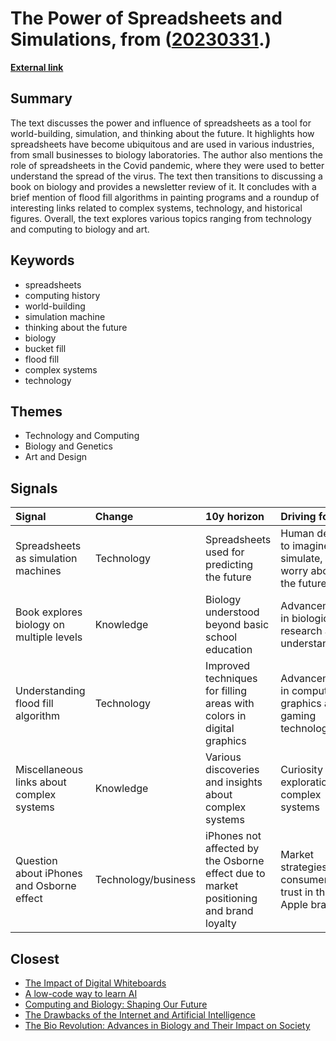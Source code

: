 # __The Power of Spreadsheets and Simulations__, from ([20230331](https://kghosh.substack.com/p/20230331).)

__[External link](https://arbesman.substack.com/p/the-spreadsheet-is-a-simulation-machine)__



## Summary

The text discusses the power and influence of spreadsheets as a tool for world-building, simulation, and thinking about the future. It highlights how spreadsheets have become ubiquitous and are used in various industries, from small businesses to biology laboratories. The author also mentions the role of spreadsheets in the Covid pandemic, where they were used to better understand the spread of the virus. The text then transitions to discussing a book on biology and provides a newsletter review of it. It concludes with a brief mention of flood fill algorithms in painting programs and a roundup of interesting links related to complex systems, technology, and historical figures. Overall, the text explores various topics ranging from technology and computing to biology and art.

## Keywords

* spreadsheets
* computing history
* world-building
* simulation machine
* thinking about the future
* biology
* bucket fill
* flood fill
* complex systems
* technology

## Themes

* Technology and Computing
* Biology and Genetics
* Art and Design

## Signals

| Signal                                    | Change              | 10y horizon                                                                            | Driving force                                                 |
|:------------------------------------------|:--------------------|:---------------------------------------------------------------------------------------|:--------------------------------------------------------------|
| Spreadsheets as simulation machines       | Technology          | Spreadsheets used for predicting the future                                            | Human desire to imagine, simulate, and worry about the future |
| Book explores biology on multiple levels  | Knowledge           | Biology understood beyond basic school education                                       | Advancements in biological research and understanding         |
| Understanding flood fill algorithm        | Technology          | Improved techniques for filling areas with colors in digital graphics                  | Advancements in computer graphics and gaming technology       |
| Miscellaneous links about complex systems | Knowledge           | Various discoveries and insights about complex systems                                 | Curiosity and exploration of complex systems                  |
| Question about iPhones and Osborne effect | Technology/business | iPhones not affected by the Osborne effect due to market positioning and brand loyalty | Market strategies and consumer trust in the Apple brand       |

## Closest

* [The Impact of Digital Whiteboards](0427292acb53be01ba35b3b5b561cb59)
* [A low-code way to learn AI](53afe9489328cc5d19f2b21c52791d85)
* [Computing and Biology: Shaping Our Future](455dc7f82448dc311103de117ab8646f)
* [The Drawbacks of the Internet and Artificial Intelligence](652fc7ec1f422e931bc5a9ba8011650a)
* [The Bio Revolution: Advances in Biology and Their Impact on Society](62a5bae52266a680c6a13bd3ef8dc48c)